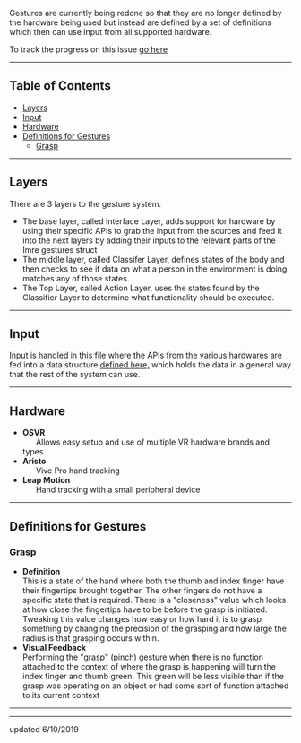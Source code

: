 Gestures are currently being redone so that they are no longer defined by the hardware being used but instead are defined by a set of definitions which then can use input from all supported hardware. 

To track the progress on this issue [go here](https://github.com/maine-imre/handwaver/issues/14)

---

## Table of Contents
* [Layers](https://github.com/maine-imre/handwaver/wiki/Gestures#layers)
* [Input](https://github.com/maine-imre/handwaver/wiki/Gestures#input)
* [Hardware](https://github.com/maine-imre/handwaver/wiki/Gestures#hardware)
* [Definitions for Gestures](https://github.com/maine-imre/handwaver/wiki/Gestures#definitions-for-gestures)
     * [Grasp](https://github.com/maine-imre/handwaver/wiki/Gestures#grasp)

---

## Layers
There are 3 layers to the gesture system.
* The base layer, called Interface Layer, adds support for hardware by using their specific APIs to grab the input from the sources and feed it into the next layers by adding their inputs to the relevant parts of the Imre gestures struct
* The middle layer, called Classifer Layer, defines states of the body and then checks to see if data on what a person in the environment is doing matches any of those states.
* The Top Layer, called Action Layer, uses the states found by the Classifier Layer to determine what functionality should be executed.

---

## Input
Input is handled in [this file](https://github.com/maine-imre/handwaver/blob/feature/gesture-abstraction/Assets/Scripts/EmbodiedInput/BodyInputDataSystem.cs) where the APIs from the various hardwares are fed into a data structure [defined here,](https://github.com/maine-imre/handwaver/blob/feature/gesture-abstraction/Assets/Scripts/EmbodiedInput/BodyInput.cs) which holds the data in a general way that the rest of the system can use. 

---

## Hardware
* **OSVR**  
&nbsp;&nbsp;&nbsp;&nbsp;&nbsp; Allows easy setup and use of multiple VR hardware brands and types.
* **Aristo**  
&nbsp;&nbsp;&nbsp;&nbsp;&nbsp; Vive Pro hand tracking
* **Leap Motion**  
&nbsp;&nbsp;&nbsp;&nbsp;&nbsp; Hand tracking with a small peripheral device

---

## Definitions for Gestures
### Grasp  

* **Definition**  
This is a state of the hand where both the thumb and index finger have their fingertips brought together. The other fingers do not have a specific state that is required. There is a "closeness" value which looks at how close the fingertips have to be before the grasp is initiated. Tweaking this value changes how easy or how hard it is to grasp something by changing the precision of the grasping and how large the radius is that grasping occurs within.  
* **Visual Feedback**  
 Performing the "grasp" (pinch) gesture when there is no function attached to the context of where the grasp is happening will turn the index finger and thumb green. This green will be less visible than if the grasp was operating on an object or had some sort of function attached to its current context
---
---
updated 6/10/2019
